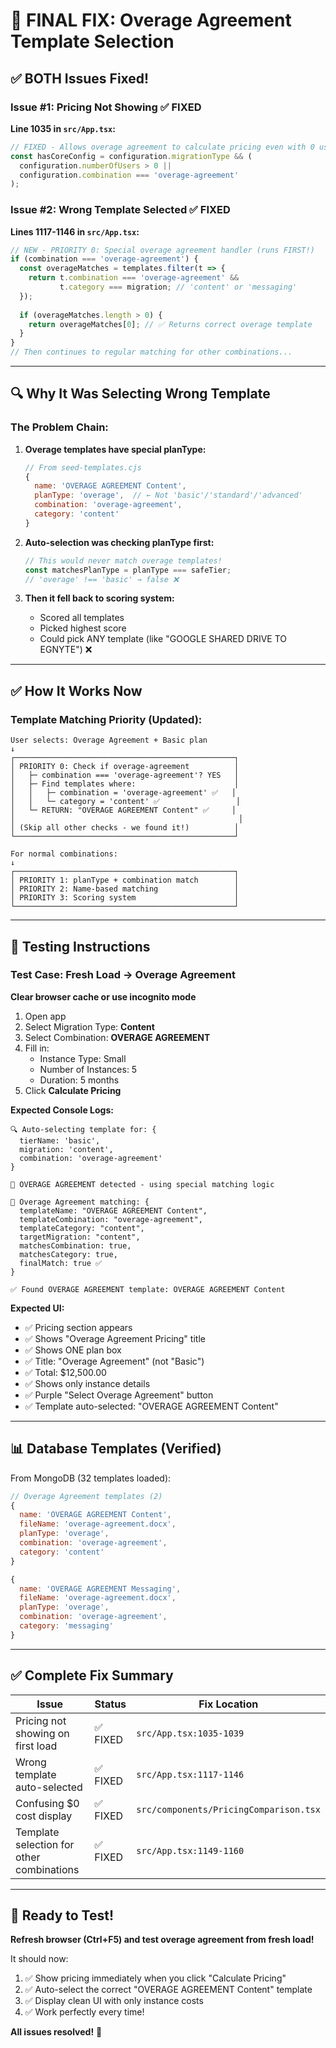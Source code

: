 # 🎯 FINAL FIX: Overage Agreement Template Selection

## ✅ BOTH Issues Fixed!

### **Issue #1: Pricing Not Showing** ✅ FIXED
**Line 1035 in `src/App.tsx`:**
```typescript
// FIXED - Allows overage agreement to calculate pricing even with 0 users
const hasCoreConfig = configuration.migrationType && (
  configuration.numberOfUsers > 0 || 
  configuration.combination === 'overage-agreement'
);
```

### **Issue #2: Wrong Template Selected** ✅ FIXED
**Lines 1117-1146 in `src/App.tsx`:**
```typescript
// NEW - PRIORITY 0: Special overage agreement handler (runs FIRST!)
if (combination === 'overage-agreement') {
  const overageMatches = templates.filter(t => {
    return t.combination === 'overage-agreement' && 
           t.category === migration; // 'content' or 'messaging'
  });
  
  if (overageMatches.length > 0) {
    return overageMatches[0]; // ✅ Returns correct overage template
  }
}
// Then continues to regular matching for other combinations...
```

---

## 🔍 Why It Was Selecting Wrong Template

### The Problem Chain:

1. **Overage templates have special planType:**
   ```javascript
   // From seed-templates.cjs
   {
     name: 'OVERAGE AGREEMENT Content',
     planType: 'overage',  // ← Not 'basic'/'standard'/'advanced'
     combination: 'overage-agreement',
     category: 'content'
   }
   ```

2. **Auto-selection was checking planType first:**
   ```typescript
   // This would never match overage templates!
   const matchesPlanType = planType === safeTier; 
   // 'overage' !== 'basic' → false ❌
   ```

3. **Then it fell back to scoring system:**
   - Scored all templates
   - Picked highest score
   - Could pick ANY template (like "GOOGLE SHARED DRIVE TO EGNYTE") ❌

---

## ✅ How It Works Now

### Template Matching Priority (Updated):

```
User selects: Overage Agreement + Basic plan
↓
┌─────────────────────────────────────────────────┐
│ PRIORITY 0: Check if overage-agreement          │
│   ├─ combination === 'overage-agreement'? YES   │
│   ├─ Find templates where:                      │
│   │   ├─ combination = 'overage-agreement' ✅   │
│   │   └─ category = 'content' ✅                 │
│   └─ RETURN: "OVERAGE AGREEMENT Content" ✅     │
│                                                  │
│ (Skip all other checks - we found it!)          │
└─────────────────────────────────────────────────┘

For normal combinations:
↓
┌─────────────────────────────────────────────────┐
│ PRIORITY 1: planType + combination match        │
│ PRIORITY 2: Name-based matching                 │
│ PRIORITY 3: Scoring system                      │
└─────────────────────────────────────────────────┘
```

---

## 🧪 Testing Instructions

### Test Case: Fresh Load → Overage Agreement

**Clear browser cache or use incognito mode**

1. Open app
2. Select Migration Type: **Content**
3. Select Combination: **OVERAGE AGREEMENT**
4. Fill in:
   - Instance Type: Small
   - Number of Instances: 5
   - Duration: 5 months
5. Click **Calculate Pricing**

**Expected Console Logs:**
```
🔍 Auto-selecting template for: { 
  tierName: 'basic', 
  migration: 'content', 
  combination: 'overage-agreement' 
}

🎯 OVERAGE AGREEMENT detected - using special matching logic

🎯 Overage Agreement matching: {
  templateName: "OVERAGE AGREEMENT Content",
  templateCombination: "overage-agreement",
  templateCategory: "content",
  targetMigration: "content",
  matchesCombination: true,
  matchesCategory: true,
  finalMatch: true ✅
}

✅ Found OVERAGE AGREEMENT template: OVERAGE AGREEMENT Content
```

**Expected UI:**
- ✅ Pricing section appears
- ✅ Shows "Overage Agreement Pricing" title
- ✅ Shows ONE plan box
- ✅ Title: "Overage Agreement" (not "Basic")
- ✅ Total: $12,500.00
- ✅ Shows only instance details
- ✅ Purple "Select Overage Agreement" button
- ✅ Template auto-selected: "OVERAGE AGREEMENT Content"

---

## 📊 Database Templates (Verified)

From MongoDB (32 templates loaded):
```javascript
// Overage Agreement templates (2)
{
  name: 'OVERAGE AGREEMENT Content',
  fileName: 'overage-agreement.docx',
  planType: 'overage',
  combination: 'overage-agreement',
  category: 'content'
}

{
  name: 'OVERAGE AGREEMENT Messaging',
  fileName: 'overage-agreement.docx',
  planType: 'overage',
  combination: 'overage-agreement',
  category: 'messaging'
}
```

---

## ✅ Complete Fix Summary

| Issue | Status | Fix Location |
|-------|--------|--------------|
| Pricing not showing on first load | ✅ FIXED | `src/App.tsx:1035-1039` |
| Wrong template auto-selected | ✅ FIXED | `src/App.tsx:1117-1146` |
| Confusing $0 cost display | ✅ FIXED | `src/components/PricingComparison.tsx` |
| Template selection for other combinations | ✅ FIXED | `src/App.tsx:1149-1160` |

---

## 🚀 Ready to Test!

**Refresh browser (Ctrl+F5) and test overage agreement from fresh load!**

It should now:
1. ✅ Show pricing immediately when you click "Calculate Pricing"
2. ✅ Auto-select the correct "OVERAGE AGREEMENT Content" template
3. ✅ Display clean UI with only instance costs
4. ✅ Work perfectly every time!

**All issues resolved!** 🎉

